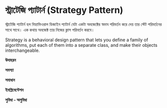 # স্ট্রাটেজি প্যাটার্ন (Strategy Pattern)               
স্ট্রাটেজি প্যাটার্ন হল বিহ্যাভিওরাল ডিজাইন প্যাটার্ন যেটা একটা অবজেক্টের স্বভাব পরিবর্তন করে দেয় তার স্টেট পরিবর্তনের সাথে সাথে। এক কথায় অবজেক্ট তার নিজের ক্লাস পরিবর্তন করবে।              
  
Strategy is a behavioral design pattern that lets you define a family of algorithms, put each of them into a separate class, and make their objects interchangeable.     

**উদাহরন**                    

**সমস্যা**         
     
**সমাধান**                                     

**ইমপ্লিমেন্টেশন**                

**সুবিধা - অসুবিধা**             